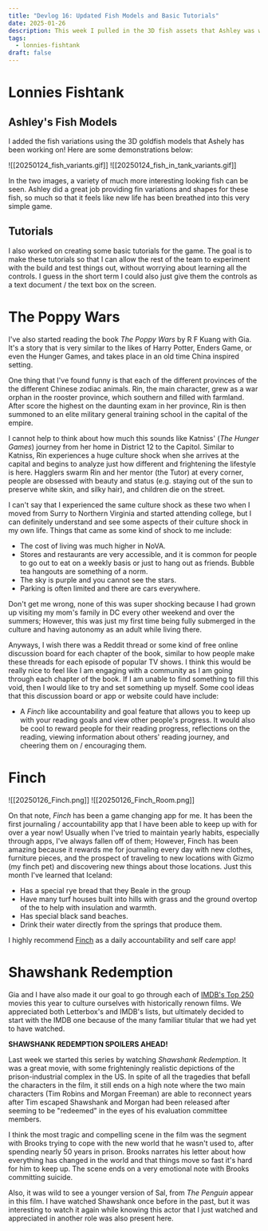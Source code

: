 ```yaml
---
title: "Devlog 16: Updated Fish Models and Basic Tutorials"
date: 2025-01-26
description: This week I pulled in the 3D fish assets that Ashley was working and added some basic tutorials for the game.
tags:
  - lonnies-fishtank
draft: false
---
```

# Lonnies Fishtank

## Ashley's Fish Models

I added the fish variations using the 3D goldfish models that Ashely has been working on! Here are some demonstrations below:

![[20250124_fish_variants.gif]]
![[20250124_fish_in_tank_variants.gif]]

In the two images, a variety of much more interesting looking fish can be seen. Ashley did a great job providing fin variations and shapes for these fish, so much so that it feels like new life has been breathed into this very simple game.

## Tutorials

I also worked on creating some basic tutorials for the game. The goal is to make these tutorials so that I can allow the rest of the team to experiment with the build and test things out, without worrying about learning all the controls. I guess in the short term I could also just give them the controls as a text document / the text box on the screen.

# The Poppy Wars

I've also started reading the book *The Poppy Wars* by R F Kuang with Gia. It's a story that is very similar to the likes of Harry Potter, Enders Game, or even the Hunger Games, and takes place in an old time China inspired setting.

One thing that I've found funny is that each of the different provinces of the the different Chinese zodiac animals. Rin, the main character, grew as a war orphan in the rooster province, which southern and filled with farmland. After score the highest on the daunting exam in her province, Rin is then summoned to an elite military general training school in the capital of the empire. 

I cannot help to think about how much this sounds like Katniss' (*The Hunger Games*) journey from her home in District 12 to the Capitol. Similar to Katniss, Rin experiences a huge culture shock when she arrives at the capital and begins to analyze just how different and frightening the lifestyle is here. Hagglers swarm Rin and her mentor (the Tutor) at every corner, people are obsessed with beauty and status (e.g. staying out of the sun to preserve white skin, and silky hair), and children die on the street.

I can't say that I experienced the same culture shock as these two when I moved from Surry to Northern Virginia and started attending college, but I can definitely understand and see some aspects of their culture shock in my own life. Things that came as some kind of shock to me include:
- The cost of living was much higher in NoVA.
- Stores and restaurants are very accessible, and it is common for people to go out to eat on a weekly basis or just to hang out as friends. Bubble tea hangouts are something of a norm.
- The sky is purple and you cannot see the stars.
- Parking is often limited and there are cars everywhere.

Don't get me wrong, none of this was super shocking because I had grown up visiting my mom's family in DC every other weekend and over the summers; However, this was just my first time being fully submerged in the culture and having autonomy as an adult while living there.

Anyways, I wish there was a Reddit thread or some kind of free online discussion board for each chapter of the book, similar to how people make these threads for each episode of popular TV shows. I think this would be really nice to feel like I am engaging with a community as I am going through each chapter of the book. If I am unable to find something to fill this void, then I would like to try and set something up myself. Some cool ideas that this discussion board or app or website could have include:
- A *Finch* like accountability and goal feature that allows you to keep up with your reading goals and view other people's progress. It would also be cool to reward people for their reading progress, reflections on the reading, viewing information about others' reading journey, and cheering them on / encouraging them.

# Finch

![[20250126_Finch.png]]
![[20250126_Finch_Room.png]]

On that note, *Finch* has been a game changing app for me. It has been the first journaling / accountability app that I have been able to keep up with for over a year now! Usually when I've tried to maintain yearly habits, especially through apps, I've always fallen off of them; However, Finch has been amazing because it rewards me for journaling every day with new clothes, furniture pieces, and the prospect of traveling to new locations with Gizmo (my finch pet) and discovering new things about those locations. Just this month I've learned that Iceland:
- Has a special rye bread that they Beale in the group 
- Have many turf houses built into hills with grass and the ground overtop of the to help with insulation and warmth.
- Has special black sand beaches.
- Drink their water directly from the springs that produce them.

I highly recommend [Finch](https://finchcare.com) as a daily accountability and self care app!

# Shawshank Redemption

Gia and I have also made it our goal to go through each of [IMDB's Top 250](https://m.imdb.com/chart/top/) movies this year to culture ourselves with historically renown films. We appreciated both Letterbox's and IMDB's lists, but ultimately decided to start with the IMDB one because of the many familiar titular that we had yet to have watched.

**SHAWSHANK REDEMPTION SPOILERS AHEAD!**

Last week we started this series by watching *Shawshank Redemption*. It was a great movie, with some frighteningly realistic depictions of the prison-industrial complex in the US. In spite of all the tragedies that befall the characters in the film, it still ends on a high note where the two main characters (Tim Robins and Morgan Freeman) are able to reconnect years after Tim escaped Shawshank and Morgan had been released after seeming to be "redeemed" in the eyes of his evaluation committee members. 

I think the most tragic and compelling scene in the film was the segment with Brooks trying to cope with the new world that he wasn't used to, after spending nearly 50 years in prison. Brooks narrates his letter about how everything has changed in the world and that things move so fast it's hard for him to keep up. The scene ends on a very emotional note with Brooks committing suicide.

Also, it was wild to see a younger version of Sal, from *The Penguin* appear in this film. I have watched Shawshank once before in the past, but it was interesting to watch it again while knowing this actor that I just watched and appreciated in another role was also present here. 